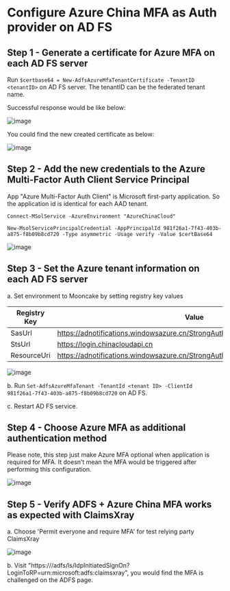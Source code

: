 # Configure Azure China MFA as Auth provider on AD FS

## Step 1 - Generate a certificate for Azure MFA on each AD FS server

Run `$certbase64 = New-AdfsAzureMfaTenantCertificate -TenantID <tenantID>` on AD FS server. The tenantID can be the federated tenant name.

Successful response would be like below:

![image](https://user-images.githubusercontent.com/96280581/163996332-68f70c8f-3f8b-465a-a2aa-4d019da6bfeb.png)

You could find the new created certificate as below:

![image](https://user-images.githubusercontent.com/96280581/163996372-d1cad583-1aa6-412a-9885-5c2d14c25dbd.png)

## Step 2 - Add the new credentials to the Azure Multi-Factor Auth Client Service Principal

App "Azure Multi-Factor Auth Client" is Microsoft first-party application. So the application id is identical for each AAD tenant.

```
Connect-MSolService -AzureEnvironment "AzureChinaCloud"

New-MsolServicePrincipalCredential -AppPrincipalId 981f26a1-7f43-403b-a875-f8b09b8cd720 -Type asymmetric -Usage verify -Value $certBase64
```

![image](https://user-images.githubusercontent.com/96280581/163997181-86a66bea-3837-44e1-b0fa-717f1011609a.png)

## Step 3 - Set the Azure tenant information on each AD FS server

a. Set environment to Mooncake by setting registry key values

Registry Key | Value
------------- | -------------
SasUrl  | https://adnotifications.windowsazure.cn/StrongAuthenticationService.svc/Connector
StsUrl  | https://login.chinacloudapi.cn
ResourceUri  |  https://adnotifications.windowsazure.cn/StrongAuthenticationService.svc/Connector

![image](https://user-images.githubusercontent.com/96280581/163997543-e639ea9c-4400-4bd2-85d6-79f5010d1edf.png)

b. Run `Set-AdfsAzureMfaTenant -TenantId <tenant ID> -ClientId 981f26a1-7f43-403b-a875-f8b09b8cd720` on AD FS.

c. Restart AD FS service.

## Step 4 - Choose Azure MFA as additional authentication method

Please note, this step just make Azure MFA optional when application is required for MFA. It doesn’t mean the MFA would be triggered after performing this configuration.
 
![image](https://user-images.githubusercontent.com/96280581/163997856-3d4e834f-c9fe-453b-b21b-8baa767cd660.png)

## Step 5 - Verify ADFS + Azure China MFA works as expected with ClaimsXray

a. Choose 'Permit everyone and require MFA' for test relying party ClaimsXray

![image](https://user-images.githubusercontent.com/96280581/163997965-8eef4ce3-cca0-481f-a9de-43d9cc85195a.png)

b.	Visit "https://<federation name>/adfs/ls/IdpInitiatedSignOn?LoginToRP=urn:microsoft:adfs:claimsxray", you would find the MFA is challenged on the ADFS page.
